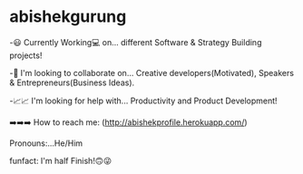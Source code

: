 # abishekgurung



-😃 Currently Working💻 on... different Software & Strategy Building projects!

-🤩 I'm looking to collaborate on... Creative developers(Motivated), Speakers & Entrepreneurs(Business Ideas).

-📈📈 I'm looking for help with... Productivity and Product Development!


➡️➡️➡️  How to reach me: (http://abishekprofile.herokuapp.com/)

Pronouns:...He/Him

funfact: I'm half Finish!🙃😜
